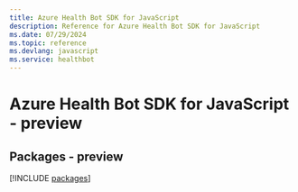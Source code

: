 ```yaml
---
title: Azure Health Bot SDK for JavaScript
description: Reference for Azure Health Bot SDK for JavaScript
ms.date: 07/29/2024
ms.topic: reference
ms.devlang: javascript
ms.service: healthbot
---
```

# Azure Health Bot SDK for JavaScript - preview
## Packages - preview
[!INCLUDE [packages](health-bot-index.md)]